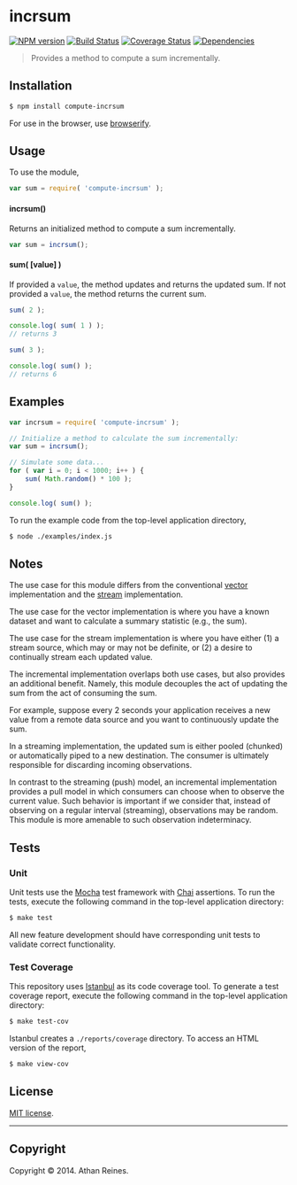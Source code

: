 incrsum
===
[![NPM version][npm-image]][npm-url] [![Build Status][travis-image]][travis-url] [![Coverage Status][coveralls-image]][coveralls-url] [![Dependencies][dependencies-image]][dependencies-url]

> Provides a method to compute a sum incrementally.


## Installation

``` bash
$ npm install compute-incrsum
```

For use in the browser, use [browserify](https://github.com/substack/node-browserify).


## Usage

To use the module,

``` javascript
var sum = require( 'compute-incrsum' );
```
#### incrsum()

Returns an initialized method to compute a sum incrementally.

``` javascript
var sum = incrsum();
```

#### sum( [value] )

If provided a `value`, the method updates and returns the updated sum. If not provided a `value`, the method returns the current sum.

``` javascript
sum( 2 );

console.log( sum( 1 ) );
// returns 3

sum( 3 );

console.log( sum() );
// returns 6
```


## Examples

``` javascript
var incrsum = require( 'compute-incrsum' );

// Initialize a method to calculate the sum incrementally:
var sum = incrsum();

// Simulate some data...
for ( var i = 0; i < 1000; i++ ) {
	sum( Math.random() * 100 );
}

console.log( sum() );
```

To run the example code from the top-level application directory,

``` bash
$ node ./examples/index.js
```

## Notes

The use case for this module differs from the conventional [vector](https://github.com/compute-io/sum) implementation and the [stream](https://github.com/flow-io/?query=sum) implementation.

The use case for the vector implementation is where you have a known dataset and want to calculate a summary statistic (e.g., the sum).

The use case for the stream implementation is where you have either (1) a stream source, which may or may not be definite, or (2) a desire to continually stream each updated value.

The incremental implementation overlaps both use cases, but also provides an additional benefit. Namely, this module decouples the act of updating the sum from the act of consuming the sum.

For example, suppose every 2 seconds your application receives a new value from a remote data source and you want to continuously update the sum.

In a streaming implementation, the updated sum is either pooled (chunked) or automatically piped to a new destination. The consumer is ultimately responsible for discarding incoming observations.

In contrast to the streaming (push) model, an incremental implementation provides a pull model in which consumers can choose when to observe the current value. Such behavior is important if we consider that, instead of observing on a regular interval (streaming), observations may be random. This module is more amenable to such observation indeterminacy.


## Tests

### Unit

Unit tests use the [Mocha](http://visionmedia.github.io/mocha) test framework with [Chai](http://chaijs.com) assertions. To run the tests, execute the following command in the top-level application directory:

``` bash
$ make test
```

All new feature development should have corresponding unit tests to validate correct functionality.


### Test Coverage

This repository uses [Istanbul](https://github.com/gotwarlost/istanbul) as its code coverage tool. To generate a test coverage report, execute the following command in the top-level application directory:

``` bash
$ make test-cov
```

Istanbul creates a `./reports/coverage` directory. To access an HTML version of the report,

``` bash
$ make view-cov
```


## License

[MIT license](http://opensource.org/licenses/MIT). 


---
## Copyright

Copyright &copy; 2014. Athan Reines.


[npm-image]: http://img.shields.io/npm/v/compute-incrsum.svg
[npm-url]: https://npmjs.org/package/compute-incrsum

[travis-image]: http://img.shields.io/travis/compute-io/incrsum/master.svg
[travis-url]: https://travis-ci.org/compute-io/incrsum

[coveralls-image]: https://img.shields.io/coveralls/compute-io/incrsum/master.svg
[coveralls-url]: https://coveralls.io/r/compute-io/incrsum?branch=master

[dependencies-image]: http://img.shields.io/david/compute-io/incrsum.svg
[dependencies-url]: https://david-dm.org/compute-io/incrsum

[dev-dependencies-image]: http://img.shields.io/david/dev/compute-io/incrsum.svg
[dev-dependencies-url]: https://david-dm.org/dev/compute-io/incrsum

[github-issues-image]: http://img.shields.io/github/issues/compute-io/incrsum.svg
[github-issues-url]: https://github.com/compute-io/incrsum/issues